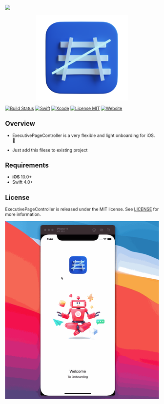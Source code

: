 ![ ]()
<p align="center" >
  <img src="icon.png" width=300px alt="ExecutivePageController" title="ExecutivePageController">
</p>

[![Build Status](https://img.shields.io/travis/ReSwift/ReSwift/master.svg?style=flat-square)](https://travis-ci.org/ReSwift/ReSwift) [![Swift](https://img.shields.io/badge/Swift-5.0-orange.svg)](https://swift.org)
[![Xcode](https://img.shields.io/badge/Xcode-13.0-blue.svg)](https://developer.apple.com/xcode) [![License MIT](https://img.shields.io/badge/license-MIT-blue.svg?style=flat-square)](https://www.woop.com.ua) [![Website](https://img.shields.io/website?color=green&down_message=Woop&label=Made%20By&up_color=green&up_message=made%20by&url=https%3A%2F%2Fwoop.com.ua)](https://www.woop.com.ua)




## Overview

- ExecutivePageController is a very flexible and light onboarding for iOS. 📑
* Just add this filese to existing project


## Requirements

- **iOS** 10.0+ 
- Swift 4.0+


## License
ExecutivePageController is released under the MIT license. See [LICENSE](https://github.com/SwifterSwift/SwifterSwift/blob/master/LICENSE) for more information.


![Demo](demo.gif)
